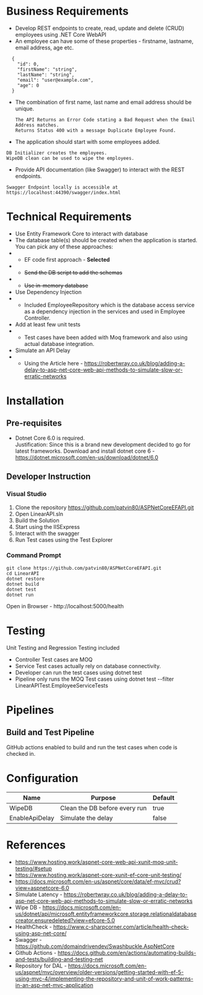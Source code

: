 # Business Requirements

* Develop REST endpoints to create, read, update and delete (CRUD) employees using .NET Core WebAPI
* An employee can have some of these properties - firstname, lastname, email address, age etc.
```
  {
    "id": 0,
    "firstName": "string",
    "lastName": "string",
    "email": "user@example.com",
    "age": 0
  }
```
* The combination of first name, last name and email address should be unique.
	```
	The API Returns an Error Code stating a Bad Request when the Email Address matches.
	Returns Status 400 with a message Duplicate Employee Found.
	```
* The application should start with some employees added.
```
DB Initializer creates the employees. 
WipeDB clean can be used to wipe the employees.
```
* Provide API documentation (like Swagger) to interact with the REST endpoints.
```
Swagger Endpoint locally is accessible at https://localhost:44390/swagger/index.html
```

# Technical Requirements

* Use Entity Framework Core to interact with database
* The database table(s) should be created when the application is started. You can pick any of these approaches:
* * EF code first approach - **Selected**
* * <s>Send the DB script to add the schemas</s>
* * <s>Use in-memory database</s>
* Use Dependency Injection
* * Included EmployeeRepository which is the database access service as a dependency injection in the services and used in Employee Controller.
* Add at least few unit tests
* * Test cases have been added with Moq framework and also using actual database integration.
* Simulate an API Delay
* * Using the Article here - https://robertwray.co.uk/blog/adding-a-delay-to-asp-net-core-web-api-methods-to-simulate-slow-or-erratic-networks

# Installation

## Pre-requisites
* Dotnet Core 6.0 is required.</br>
Justification: Since this is a brand new development decided to go for latest frameworks.
Download and install dotnet core 6 - https://dotnet.microsoft.com/en-us/download/dotnet/6.0

## Developer Instruction
### Visual Studio
1. Clone the repository https://github.com/patvin80/ASPNetCoreEFAPI.git
2. Open LinearAPI.sln
3. Build the Solution
3. Start using the IISExpress
4. Interact with the swagger
5. Run Test cases using the Test Explorer

### Command Prompt
```
git clone https://github.com/patvin80/ASPNetCoreEFAPI.git
cd LinearAPI
dotnet restore
dotnet build
dotnet test
dotnet run
```

Open in Browser - http://localhost:5000/health

# Testing 
Unit Testing and Regression Testing included
* Controller Test cases are MOQ
* Service Test cases actually rely on database connectivity.
* Developer can run the test cases using dotnet test
* Pipeline only runs the MOQ Test cases using dotnet test --filter LinearAPITest.EmployeeServiceTests

# Pipelines
## Build and Test Pipeline
GitHub actions enabled to build and run the test cases when code is checked in.

# Configuration
| Name | Purpose | Default |
| -- | -- | -- |
| WipeDB | Clean the DB before every run | true |
| EnableApiDelay | Simulate the delay | false|

# References
* https://www.hosting.work/aspnet-core-web-api-xunit-moq-unit-testing/#setup
* https://www.hosting.work/aspnet-core-xunit-ef-core-unit-testing/
* https://docs.microsoft.com/en-us/aspnet/core/data/ef-mvc/crud?view=aspnetcore-6.0
* Simulate Latency - https://robertwray.co.uk/blog/adding-a-delay-to-asp-net-core-web-api-methods-to-simulate-slow-or-erratic-networks
* Wipe DB - https://docs.microsoft.com/en-us/dotnet/api/microsoft.entityframeworkcore.storage.relationaldatabasecreator.ensuredeleted?view=efcore-5.0
* HealthCheck - https://www.c-sharpcorner.com/article/health-check-using-asp-net-core/
* Swagger - https://github.com/domaindrivendev/Swashbuckle.AspNetCore
* Github Actions - https://docs.github.com/en/actions/automating-builds-and-tests/building-and-testing-net
* Repository for DAL - https://docs.microsoft.com/en-us/aspnet/mvc/overview/older-versions/getting-started-with-ef-5-using-mvc-4/implementing-the-repository-and-unit-of-work-patterns-in-an-asp-net-mvc-application
